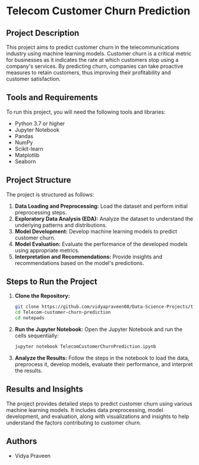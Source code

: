 
# Telecom Customer Churn Prediction

## Project Description

This project aims to predict customer churn in the telecommunications industry using machine learning models. Customer churn is a critical metric for businesses as it indicates the rate at which customers stop using a company's services. By predicting churn, companies can take proactive measures to retain customers, thus improving their profitability and customer satisfaction.

## Tools and Requirements

To run this project, you will need the following tools and libraries:

- Python 3.7 or higher
- Jupyter Notebook
- Pandas
- NumPy
- Scikit-learn
- Matplotlib
- Seaborn

## Project Structure

The project is structured as follows:

1. **Data Loading and Preprocessing:** Load the dataset and perform initial preprocessing steps.
2. **Exploratory Data Analysis (EDA):** Analyze the dataset to understand the underlying patterns and distributions.
3. **Model Development:** Develop machine learning models to predict customer churn.
4. **Model Evaluation:** Evaluate the performance of the developed models using appropriate metrics.
5. **Interpretation and Recommendations:** Provide insights and recommendations based on the model's predictions.

## Steps to Run the Project

1. **Clone the Repository:**
   ```bash
   git clone https://github.com/vidyapraveen08/Data-Science-Projects/tree/main/Telecom-Customer-Churn-Prediction
   cd Telecom-customer-churn-prediction
   cd notepads
   ```

2. **Run the Jupyter Notebook:**
   Open the Jupyter Notebook and run the cells sequentially:
   ```bash
   jupyter notebook TelecomCustomerChurnPrediction.ipynb
   ```

3. **Analyze the Results:**
   Follow the steps in the notebook to load the data, preprocess it, develop models, evaluate their performance, and interpret the results.

## Results and Insights

The project provides detailed steps to predict customer churn using various machine learning models. It includes data preprocessing, model development, and evaluation, along with visualizations and insights to help understand the factors contributing to customer churn.

## Authors

- Vidya Praveen
